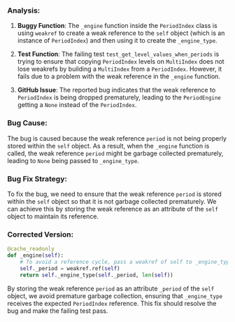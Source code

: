 ### Analysis:
1. **Buggy Function**: The `_engine` function inside the `PeriodIndex` class is using `weakref` to create a weak reference to the `self` object (which is an instance of `PeriodIndex`) and then using it to create the `_engine_type`.
   
2. **Test Function**: The failing test `test_get_level_values_when_periods` is trying to ensure that copying `PeriodIndex` levels on `MultiIndex` does not lose weakrefs by building a `MultiIndex` from a `PeriodIndex`. However, it fails due to a problem with the weak reference in the `_engine` function.

3. **GitHub Issue**: The reported bug indicates that the weak reference to `PeriodIndex` is being dropped prematurely, leading to the `PeriodEngine` getting a `None` instead of the `PeriodIndex`.

### Bug Cause:
The bug is caused because the weak reference `period` is not being properly stored within the `self` object. As a result, when the `_engine` function is called, the weak reference `period` might be garbage collected prematurely, leading to `None` being passed to `_engine_type`.

### Bug Fix Strategy:
To fix the bug, we need to ensure that the weak reference `period` is stored within the `self` object so that it is not garbage collected prematurely. We can achieve this by storing the weak reference as an attribute of the `self` object to maintain its reference.

### Corrected Version:
```python
@cache_readonly
def _engine(self):
    # To avoid a reference cycle, pass a weakref of self to _engine_type.
    self._period = weakref.ref(self)
    return self._engine_type(self._period, len(self))
```

By storing the weak reference `period` as an attribute `_period` of the `self` object, we avoid premature garbage collection, ensuring that `_engine_type` receives the expected `PeriodIndex` reference. This fix should resolve the bug and make the failing test pass.